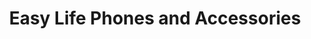 ---
title: "Easy Life Phones and Accessories"
url: /accra/easy-life-phones-and-accessories/
shop: Handy
---